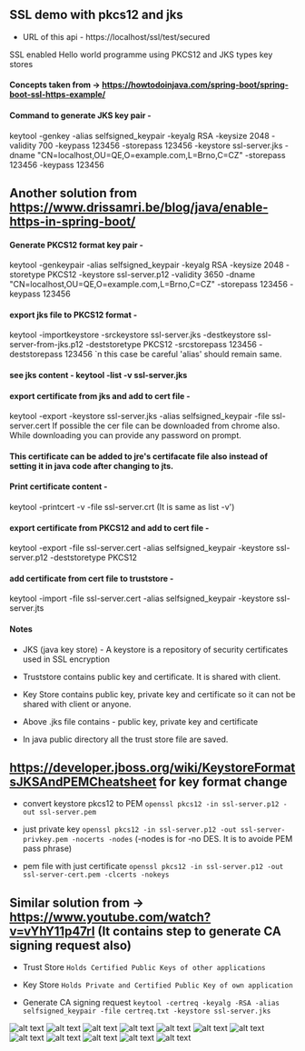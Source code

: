 ## SSL demo with pkcs12 and jks

- URL of this api - https://localhost/ssl/test/secured

SSL enabled Hello world programme using PKCS12 and JKS types key stores

#### Concepts taken from -> https://howtodoinjava.com/spring-boot/spring-boot-ssl-https-example/

#### Command to generate JKS key pair -
  keytool -genkey -alias selfsigned_keypair -keyalg RSA -keysize 2048 -validity 700 -keypass 123456 -storepass 123456 -keystore ssl-server.jks -dname "CN=localhost,OU=QE,O=example.com,L=Brno,C=CZ" -storepass 123456 -keypass 123456

## Another solution from https://www.drissamri.be/blog/java/enable-https-in-spring-boot/

#### Generate PKCS12 format key pair - 
  keytool -genkeypair -alias selfsigned_keypair -keyalg RSA -keysize 2048 -storetype PKCS12 -keystore ssl-server.p12 -validity 3650 -dname "CN=localhost,OU=QE,O=example.com,L=Brno,C=CZ" -storepass 123456 -keypass 123456
#### export jks file to PKCS12  format -
   keytool -importkeystore -srckeystore ssl-server.jks -destkeystore ssl-server-from-jks.p12 -deststoretype PKCS12 -srcstorepass 123456 -deststorepass 123456
   `n this case be careful 'alias' should remain same.

#### see jks content - keytool -list -v ssl-server.jks

#### export certificate from jks and add to cert file - 
  keytool -export -keystore ssl-server.jks -alias selfsigned_keypair -file ssl-server.cert
  If possible the cer file can be downloaded from chrome also. While downloading you can provide any password on prompt.

#### This certificate can be added to jre's certifacate file also instead of setting it in java code after changing to jts.
  
#### Print certificate content - 
  keytool -printcert -v -file ssl-server.crt (It is same as list -v')
#### export certificate from PKCS12 and add to cert file - 
  keytool -export -file ssl-server.cert -alias selfsigned_keypair -keystore ssl-server.p12 -deststoretype PKCS12
#### add certificate from cert file to truststore -
  keytool -import -file ssl-server.cert -alias selfsigned_keypair -keystore ssl-server.jts

#### Notes
- JKS (java key store) - A keystore is a repository of security certificates used in SSL encryption
- Truststore contains public key and certificate. It is shared with client.
- Key Store contains public key, private key and certificate so it can not be shared with client or anyone. 
- Above .jks file contains - public key, private key and certificate

- In java public directory all the trust store file are saved.

## https://developer.jboss.org/wiki/KeystoreFormatsJKSAndPEMCheatsheet for key format change
- convert keystore pkcs12 to PEM
  `openssl pkcs12 -in ssl-server.p12 -out ssl-server.pem`
  
- just private key
  `openssl pkcs12 -in ssl-server.p12 -out ssl-server-privkey.pem -nocerts -nodes` (-nodes is for -no DES. It is to avoide PEM pass phrase)
  
- pem file with just certificate
  `openssl pkcs12 -in ssl-server.p12 -out ssl-server-cert.pem -clcerts -nokeys`

## Similar solution from -> https://www.youtube.com/watch?v=vYhY11p47rI (It contains step to generate CA signing request also)
- Trust Store `Holds Certified Public Keys of other applications`
- Key Store `Holds Private and Certified Public Key of own application`

- Generate CA signing request `keytool -certreq -keyalg -RSA -alias selfsigned_keypair -file certreq.txt -keystore ssl-server.jks`

![alt text](ssl-demo\ssl-demo-pkcs12-jks\images\1.jpg)
![alt text](ssl-demo\ssl-demo-pkcs12-jks\images\2.jpg)
![alt text](ssl-demo\ssl-demo-pkcs12-jks\images\3.jpg)
![alt text](ssl-demo\ssl-demo-pkcs12-jks\images\4.jpg)
![alt text](ssl-demo\ssl-demo-pkcs12-jks\images\5.jpg)
![alt text](ssl-demo\ssl-demo-pkcs12-jks\images\6.jpg)
![alt text](ssl-demo\ssl-demo-pkcs12-jks\images\7.jpg)
![alt text](ssl-demo\ssl-demo-pkcs12-jks\images\8.jpg)
![alt text](ssl-demo\ssl-demo-pkcs12-jks\images\9.jpg)
![alt text](ssl-demo\ssl-demo-pkcs12-jks\images\10.jpg)
![alt text](ssl-demo\ssl-demo-pkcs12-jks\images\11.jpg)
![alt text](ssl-demo\ssl-demo-pkcs12-jks\images\12.jpg)
